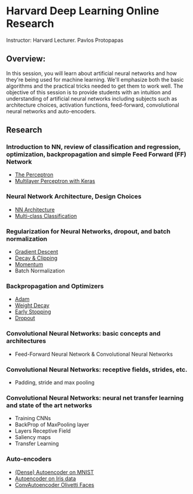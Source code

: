 # Harvard Deep Learning Online Research

Instructor: Harvard Lecturer. Pavlos Protopapas

## Overview:
In this session, you will learn about artificial neural networks and how they're being used for machine learning. We'll emphasize both the basic algorithms and the practical tricks needed to get them to work well. The objective of this session is to provide students with an intuition and understanding of artificial neural networks including subjects such as architecture choices, activation functions, feed-forward, convolutional neural networks and auto-encoders.

## Research
### Introduction to NN, review of classification and regression, optimization, backpropagation and simple Feed Forward (FF) Network
- [The Perceptron](Lecture%201%20Ex1%20-%20The%20Perceptron)
- [Multilayer Perceptron with Keras](Lecture%201%20Ex2%20-%20Multilayer%20Perceptron%20with%20Keras)
### Neural Network Architecture, Design Choices
- [NN Architecture](Lecture%202%20Ex1%20-%20NN%20Architecture)
- [Multi-class Classification](Lecture%202%20Ex2%20-%20Multi-class%20Classification)
### Regularization for Neural Networks, dropout, and batch normalization
- [Gradient Descent](Lecture%203%20Ex1%20-%20Gradient%20Descent)
- [Decay & Clipping](Lecture%203%20Ex2%20-%20Decay%20%26%20Clipping)
- [Momentum](Lecture%203%20Ex3%20-%20Momentum)
- Batch Normalization
### Backpropagation and Optimizers
- [Adam](Lecture%204%20Ex1%20-%20Adam)
- [Weight Decay](Lecture%204%20Ex2%20-%20Weight%20Decay)
- [Early Stopping](Lecture%204%20Ex3%20-%20Early%20Stopping)
- [Dropout](Lecture%204%20Ex4%20-%20Dropout)
### Convolutional Neural Networks: basic concepts and architectures
- Feed-Forward Neural Network & Convolutional Neural Networks
### Convolutional Neural Networks: receptive fields, strides, etc.
- Padding, stride and max pooling
### Convolutional Neural Networks: neural net transfer learning and state of the art networks
- Training CNNs
- BackProp of MaxPooling layer
- Layers Receptive Field
- Saliency maps
- Transfer Learning
### Auto-encoders
- [(Dense) Autoencoder on MNIST](Lecture%208%20Ex0%20-%20(Dense)%20Autoencoder%20on%20MNIST)
- [Autoencoder on Iris data](Lecture%208%20Ex1%20-%20Autoencoder%20on%20Iris%20data)
- [ConvAutoencoder Olivetti Faces](Lecture%208%20Ex2%20-%20ConvAE%20Olivetti%20Faces)

